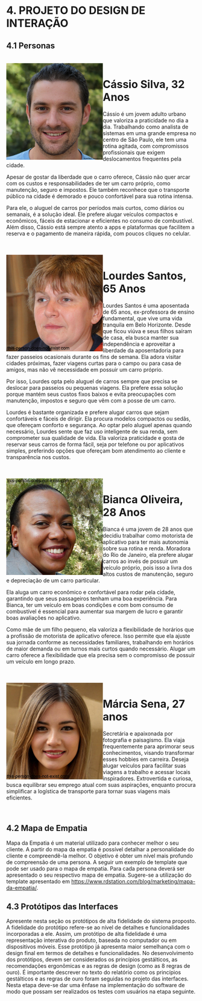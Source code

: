 # 4. PROJETO DO DESIGN DE INTERAÇÃO

## 4.1 Personas

<br>
<img align = "left" width="256" src="https://github.com/ICEI-PUC-Minas-PMV-SI/pmv-si-2024-2-pe3-t2-g6-locacar/blob/3f01cd39da080688799a37bc06c87bd8431e6425/download%20(2).jpg" />

# Cássio Silva, 32 Anos

Cássio é um jovem adulto urbano que valoriza a praticidade no dia a dia. Trabalhando como analista de sistemas em uma grande empresa no centro de São Paulo, ele tem uma rotina agitada, com compromissos profissionais que exigem deslocamentos frequentes pela cidade.

Apesar de gostar da liberdade que o carro oferece, Cássio não quer arcar com os custos e responsabilidades de ter um carro próprio, como manutenção, seguro e impostos. Ele também reconhece que o transporte público na cidade é demorado e pouco confortável para sua rotina intensa.

Para ele, o aluguel de carros por períodos mais curtos, como diários ou semanais, é a solução ideal. Ele prefere alugar veículos compactos e econômicos, fáceis de estacionar e eficientes no consumo de combustível. Além disso, Cássio está sempre atento a apps e plataformas que facilitem a reserva e o pagamento de maneira rápida, com poucos cliques no celular.

<br clear = "left">


<br>
<img align = "left" width="256" src="https://github.com/ICEI-PUC-Minas-PMV-SI/pmv-si-2024-2-pe3-t2-g6-locacar/blob/25dcfc783fdf896d436938263efd72cac9284979/download.jpg" />

# Lourdes Santos, 65 Anos

Lourdes Santos é uma aposentada de 65 anos, ex-professora de ensino fundamental, que vive uma vida tranquila em Belo Horizonte. Desde que ficou viúva e seus filhos saíram de casa, ela busca manter sua independência e aproveitar a liberdade da aposentadoria para fazer passeios ocasionais durante os fins de semana. Ela adora visitar cidades próximas, fazer viagens curtas para o campo ou para casa de amigos, mas não vê necessidade em possuir um carro próprio.

Por isso, Lourdes opta pelo aluguel de carros sempre que precisa se deslocar para passeios ou pequenas viagens. Ela prefere essa solução porque mantém seus custos fixos baixos e evita preocupações com manutenção, impostos e seguro que vêm com a posse de um carro.

Lourdes é bastante organizada e prefere alugar carros que sejam confortáveis e fáceis de dirigir. Ela procura modelos compactos ou sedãs, que ofereçam conforto e segurança. Ao optar pelo aluguel apenas quando necessário, Lourdes sente que faz uso inteligente de sua renda, sem comprometer sua qualidade de vida. Ela valoriza praticidade e gosta de reservar seus carros de forma fácil, seja por telefone ou por aplicativos simples, preferindo opções que ofereçam bom atendimento ao cliente e transparência nos custos.

<br clear = "left">



<br>
<img align = "left" width="256" src="https://github.com/ICEI-PUC-Minas-PMV-SI/pmv-si-2024-2-pe3-t2-g6-locacar/blob/60d4f159946500099cdcf6b42cd2560f150f97ec/Bianca.jpg" />

# Bianca Oliveira, 28 Anos

Bianca é uma jovem de 28 anos que decidiu trabalhar como motorista de aplicativo para ter mais autonomia sobre sua rotina e renda. Moradora do Rio de Janeiro, ela prefere alugar carros ao invés de possuir um veículo próprio, pois isso a livra dos altos custos de manutenção, seguro e depreciação de um carro particular.

Ela aluga um carro econômico e confortável para rodar pela cidade, garantindo que seus passageiros tenham uma boa experiência. Para Bianca, ter um veículo em boas condições e com bom consumo de combustível é essencial para aumentar sua margem de lucro e garantir boas avaliações no aplicativo.

Como mãe de um filho pequeno, ela valoriza a flexibilidade de horários que a profissão de motorista de aplicativo oferece. Isso permite que ela ajuste sua jornada conforme as necessidades familiares, trabalhando em horários de maior demanda ou em turnos mais curtos quando necessário. Alugar um carro oferece a flexibilidade que ela precisa sem o compromisso de possuir um veículo em longo prazo.

<br clear = "left">


<br>
<img align = "left" width="256" src="https://github.com/ICEI-PUC-Minas-PMV-SI/pmv-si-2024-2-pe3-t2-g6-locacar/blob/152354664d56a2b248c5e25daeed8d6481003cfe/Marcia%20Sena.jpg" />

# Márcia Sena, 27 anos

Secretária e apaixonada por fotografia e paisagismo. Ela viaja frequentemente para aprimorar seus conhecimentos, visando transformar esses hobbies em carreira. Deseja alugar veículos para facilitar suas viagens a trabalho e acessar locais inspiradores. Extrovertida e curiosa, busca equilibrar seu emprego atual com suas aspirações, enquanto procura simplificar a logística de transporte para tornar suas viagens mais eficientes.

<br clear = "left">

## 4.2 Mapa de Empatia
Mapa da Empatia é um material utilizado para conhecer melhor o seu cliente. A partir do mapa da empatia é possível detalhar a personalidade do cliente e compreendê-la melhor. O objetivo é obter um nível mais profundo de compreensão de uma persona. A seguir um exemplo de template que pode ser usado para o mapa de empatia. Para cada persona deverá ser apresentado o seu respectivo mapa de empatia. Sugere-se a utilização do template apresentado em https://www.rdstation.com/blog/marketing/mapa-da-empatia/.

## 4.3 Protótipos das Interfaces
Apresente nesta seção os protótipos de alta fidelidade do sistema proposto. A fidelidade do protótipo refere-se ao nível de detalhes e funcionalidades incorporadas a ele. Assim, um protótipo de alta fidelidade é uma representação interativa do produto, baseada no computador ou em dispositivos móveis. Esse protótipo já apresenta maior semelhança com o design final em termos de detalhes e funcionalidades. No desenvolvimento dos protótipos, devem ser considerados os princípios gestálticos, as recomendações ergonômicas e as regras de design (como as 8 regras de ouro). É importante descrever no texto do relatório como os princípios gestálticos e as regras de ouro foram seguidas no projeto das interfaces. Nesta etapa deve-se dar uma ênfase na implementação do software de modo que possam ser realizados os testes com usuários na etapa seguinte.

